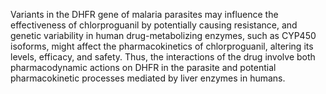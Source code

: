 Variants in the DHFR gene of malaria parasites may influence the effectiveness of chlorproguanil by potentially causing resistance, and genetic variability in human drug-metabolizing enzymes, such as CYP450 isoforms, might affect the pharmacokinetics of chlorproguanil, altering its levels, efficacy, and safety. Thus, the interactions of the drug involve both pharmacodynamic actions on DHFR in the parasite and potential pharmacokinetic processes mediated by liver enzymes in humans.